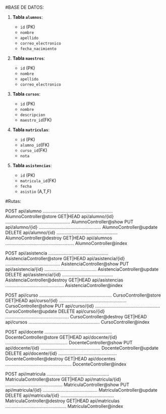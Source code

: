 #BASE DE DATOS:

1. **Tabla `alumnos`**:
   - `id` (PK)
   - `nombre`
   - `apellido`
   - `correo_electronico`
   - `fecha_nacimiento`
   

2. **Tabla `maestros`**:
   - `id` (PK)
   - `nombre`
   - `apellido`
   - `correo_electronico`
   
3. **Tabla `cursos`**:
   - `id` (PK)
   - `nombre`
   - `descripcion`
   - `maestro_id`(FK)
   

4. **Tabla `matriculas`**:
   - `id` (PK)
   - `alumno_id`(FK)
   - `curso_id`(FK)
   - `nota`
   
5. **Tabla `asistencias`**:
   - `id` (PK)   
   - `matricula_id`(FK)
   - `fecha`
   - `asistio` (A,T,F)


#Rutas:

  POST      api/alumno ....................................................... AlumnoController@store
  GET|HEAD  api/alumno/{id} ................................................... AlumnoController@show
  PUT       api/alumno/{id} ................................................. AlumnoController@update
  DELETE    api/alumno/{id} ................................................ AlumnoController@destroy
  GET|HEAD  api/alumnos ...................................................... AlumnoController@index

  POST      api/asistencia ............................................... AsistenciaController@store
  GET|HEAD  api/asistencia/{id} ........................................... AsistenciaController@show
  PUT       api/asistencia/{id} ......................................... AsistenciaController@update
  DELETE    api/asistencia/{id} ........................................ AsistenciaController@destroy
  GET|HEAD  api/asistencias .............................................. AsistenciaController@index

  POST      api/curso ......................................................... CursoController@store
  GET|HEAD  api/curso/{id} ..................................................... CursoController@show
  PUT       api/curso/{id} ................................................... CursoController@update
  DELETE    api/curso/{id} .................................................. CursoController@destroy
  GET|HEAD  api/cursos ........................................................ CursoController@index

  POST      api/docente ..................................................... DocenteController@store
  GET|HEAD  api/docente/{id} ................................................. DocenteController@show
  PUT       api/docente/{id} ............................................... DocenteController@update
  DELETE    api/docente/{id} .............................................. DocenteController@destroy
  GET|HEAD  api/docentes .................................................... DocenteController@index
  
  POST      api/matricula ................................................. MatriculaController@store
  GET|HEAD  api/matricula/{id} ............................................. MatriculaController@show
  PUT       api/matricula/{id} ........................................... MatriculaController@update
  DELETE    api/matricula/{id} .......................................... MatriculaController@destroy
  GET|HEAD  api/matriculas ................................................ MatriculaController@index

